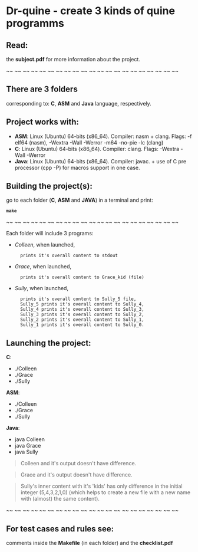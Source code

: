 # Dr-quine - create 3 kinds of quine programms

## Read:

the **subject.pdf** for more information about the project.

~~ ~~ ~~ ~~ ~~ ~~ ~~ ~~ ~~ ~~ ~~ ~~ ~~ ~~ ~~ ~~ ~~ ~~ ~~ ~~ ~~

## There are 3 folders
corresponding to: **C**, **ASM** and **Java** language, respectively.

## Project works with: 

- **ASM**: Linux (Ubuntu) 64-bits (x86_64). Compiler: nasm + clang. Flags: -f elf64 (nasm), -Wextra -Wall -Werror -m64 -no-pie -lc (clang)
- **C**: Linux (Ubuntu) 64-bits (x86_64). Compiler: clang. Flags: -Wextra -Wall -Werror
- **Java**: Linux (Ubuntu) 64-bits (x86_64). Compiler: javac. + use of C pre processor (cpp -P) for macros support in one case.

## Building the project(s):
go to each folder (**C**, **ASM** and **JAVA**) in a terminal and print:

**`make`**

~~ ~~ ~~ ~~ ~~ ~~ ~~ ~~ ~~ ~~ ~~ ~~ ~~ ~~ ~~ ~~ ~~ ~~ ~~ ~~ ~~

Each folder will include 3 programs:

- *Colleen*,	when launched,

		prints it's overall content to stdout
- *Grace*,		when launched,

		prints it's overall content to Grace_kid (file)
- *Sully*,		when launched,

		prints it's overall content to Sully_5 file,
		Sully_5 prints it's overall content to Sully_4,
		Sully_4 prints it's overall content to Sully_3,
		Sully_3 prints it's overall content to Sully_2,
		Sully_2 prints it's overall content to Sully_1,
		Sully_1 prints it's overall content to Sully_0.


## Launching the project:

**C**:

- ./Colleen
- ./Grace
- ./Sully

**ASM**:

- ./Colleen
- ./Grace
- ./Sully

**Java**:

- java Colleen
- java Grace
- java Sully

> Colleen and it's output doesn't have difference.

> Grace and it's output doesn't have difference.

> Sully's inner content with it's 'kids' has only difference in the initial integer (5,4,3,2,1,0) (which helps to create a new file with a new name with (almost) the same content).

~~ ~~ ~~ ~~ ~~ ~~ ~~ ~~ ~~ ~~ ~~ ~~ ~~ ~~ ~~ ~~ ~~ ~~ ~~ ~~ ~~

## For test cases and rules see:
comments inside the **Makefile** (in each folder) and the **checklist.pdf**


